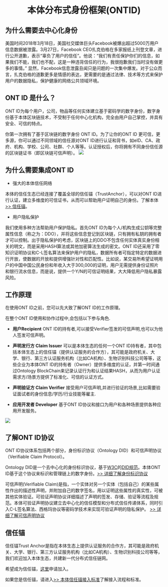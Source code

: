 <h1 align="center">本体分布式身份框架(ONTID)  </h1>

## 为什么需要去中心化身份

美国时间2018年3月18日，美国社交媒体巨头Facebook被爆出超过5000万用户信息数据被泄露。3月27日，Facebook CEO扎克伯格在多家报纸上刊登文章，进行公开道歉，表示“辜负了用户的信任”。他说：“我们有责任保护你们的信息，如果我们不能，我们也不配，这是一种违背信任的行为，我很抱歉我们当时没有做更多的事情。” 
显然，Facebook信息泄露丑闻只是问题的一次集中爆发。对于公众而言，扎克伯格的道歉更多是情感的表达，更需要的是通过法律、技术等方式来保护用户的数据隐私，保护健康的网络公共领域环境。

## ONT ID 是什么？

ONT ID为每个用户，公司，物品等任何实体建立基于密码学的数字身份，数字身份基于本体区块链技术，不受制于任何中心化机构，完全由用户自己掌控，并具有安全、可信的特点。

你第一次拥有了基于区块链的数字身份 ONT ID。为了让你的ONT ID 更可信，更多源，你可以通过不同领域的信任源对ONT ID进行认证和背书，如eID、CA、政府、机构、学校、公司、社群、个人等等。认证授权后，你将拥有不同身份信任源的区块链证书（即区块链可信声明）。
![](https://github.com/ontio/ontology-DID/raw/master/images/ontid.jpg)


## 为什么需要集成ONT ID

* 强大的本体信任网络

本体的信任生态已经连接了覆盖全球的信任锚（TrustAnchor），可以对ONT ID进行认证，建立多维度的可信证书，从而可以帮助用户证明自己的身份。了解本体[>> 信任锚](https://info.ont.io/trust-anchor/en)。

* 用户隐私保护

我们使用多种方法帮助用户保护隐私。首先ONT ID为每个人/机构生成公钥等完整属性信息（称之为：DDO），并将这些信息登记到区块链，只有拥有私钥的拥有者才可以控制。出于隐私保护的考虑，区块链上的DDO不包含任何实体真实身份相关的明文，而是采用HASH算法或其他加密算法生成的密文。ONT ID还采用了零知识证明协议和C-L签名算法来保护用户的隐私，数据所有者可指定特定的数据进行开放，使数据的开放和提供增强针对性和匹配性。比如说，某交易所希望证明用户的中国中国公民身份和年收入大于300,000的证明，用户无需提供身份证照片和银行流水信息，而是说，提供一个Y/N的可信证明结果，大大降低用户隐私暴露风险。


## 工作原理

在使用ONT ID之前，您可以先大致了解ONT ID的工作原理。

在整个ONT ID使用和协作过程中,会包括以下参与角色.

* **用户Recipient** ONT ID的持有者,可以接受Verifier签发的可信声明,也可以为他人签发可信声明。 

* **声明发行方 Claim Issuer** 可以是本体生态的任何一个ONT ID持有者，其中包括本体生态上的信任锚（提供认证服务的合作方），其可能是政府机关、大学、银行、第三方认证服务机构（比如CA机构）、生物识别科技公司等等，这些企业为本体ONT ID的持有者（Owner）提供多维度的认证，并第一时间通过Ontology BlockChain来记录认证行为和认证结果HASH，从而为用户认证需求方/场景方提供了标准化、可信的认证方式。

* **声明验证方 Claim Verifier** 接受用户可信声明,并进行验证的场景,比如需要验证面试者的身份信息/学历/行业技能等雇主.

* **应用开发者 Developer** 基于ONT ID协议和接口为用户和各种场景提供各种应用开发服务。

![](https://github.com/ontio/ontology-DID/raw/master/images/claim_workflow_cn.png)



## 了解ONT ID协议

ONT ID协议体系包括两个部分，身份标识协议（Ontology DID）和可信声明协议（Verifiable Claim Protocol）。

Ontology DID是一个去中心化的身份标识协议，基于[W3C](https://www.w3.org/2017/vc/WG/)的[DID规范](https://w3c-ccg.github.io/did-spec/)。本体ONT ID基于这个协议来标识和管理链上的数字身份。[>> 详细了解身份标识协议](./docs/cn/ONTID_protocol_spec_cn.md)

可信声明(Verifiable Claim)是指，一个实体对另一个实体（包括自己）的某些属性作出的描述性声明，并附加自己的数字签名，用以证明这些属性的真实性，可被其他实体验证。可验证声明协议详细描述了声明的签发、存储、验证等流程及规范。本体可验证声明协议建立去中心化的信任模型和分布式信任传递体系，同时引入C-L签名算法、西格玛协议等密码学技术来实现可验证声明的隐私保护。
[>> 详细了解可信声明协议](./docs/cn/claim_spec_cn.md)

## 信任锚

信任锚Trust Anchor是指在本体生态上提供认证服务的合作方，其可能是政府机关、大学、银行、第三方认证服务机构（比如CA机构）、生物识别科技公司等等，我们欢迎加入本体生态，共建新一代分布式信任链网。

希望成为信任锚，[这里](https://info.ont.io/cooperation/zh)申请加入。

如果您是信任锚，请进入[>> 本体信任锚接入标准](./docs/cn/verification_provider_specification_cn.md)了解接入流程和标准。
